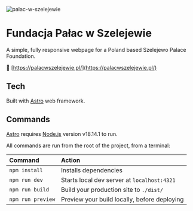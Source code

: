 ![palac-w-szelejewie](https://github.com/przezsamoha/palac_szelejewo/assets/99020665/e4cdae16-89f6-4b50-b286-85b31ce34df0)

# Fundacja Pałac w Szelejewie

A simple, fully responsive webpage for a Poland based Szelejewo Palace Foundation.

🔗 [https://palacwszelejewie.pl/](https://palacwszelejewie.pl/)

## Tech

Built with [Astro](https://docs.astro.build/en/getting-started/) web framework.

## Commands

[Astro](https://vitejs.dev/guide/#scaffolding-your-first-vite-project) requires [Node.js](https://nodejs.org/en/) version v18.14.1 to run.

All commands are run from the root of the project, from a terminal:

| Command           | Action                                       |
| :---------------- | :------------------------------------------- |
| `npm install`     | Installs dependencies                        |
| `npm run dev`     | Starts local dev server at `localhost:4321`  |
| `npm run build`   | Build your production site to `./dist/`      |
| `npm run preview` | Preview your build locally, before deploying |
